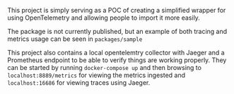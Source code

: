 This project is simply serving as a POC of creating a simplified wrapper for using OpenTelemetry and allowing people to import it more easily.

The package is not currently published, but an example of both tracing and metrics usage can be seen in `packages/sample`

This project also contains a local opentelemtry collector with Jaeger and a Prometheus endpoint to be able to verify things are working properly. They can be started by running `docker-compose up` and then browsing to `localhost:8889/metrics` for viewing the metrics ingested and `localhost:16686` for viewing traces using Jaeger.